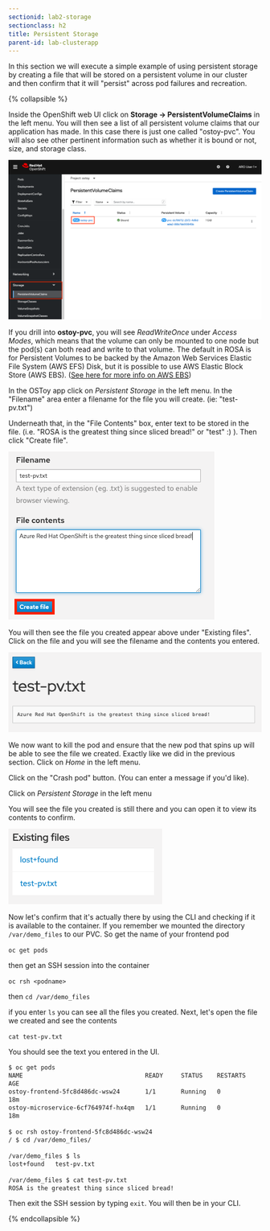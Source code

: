 ```yaml
---
sectionid: lab2-storage
sectionclass: h2
title: Persistent Storage
parent-id: lab-clusterapp
---
```


In this section we will execute a simple example of using persistent storage by creating a file that will be stored on a persistent volume in our cluster and then confirm that it will "persist" across pod failures and recreation.

{% collapsible %}

Inside the OpenShift web UI click on **Storage -> PersistentVolumeClaims** in the left menu. You will then see a list of all persistent volume claims that our application has made.  In this case there is just one called "ostoy-pvc".  You will also see other pertinent information such as whether it is bound or not, size, and storage class.

![StoragePVC](media/managedlab/17-1-ostoy-storagepvc.png)

If you drill into **ostoy-pvc**, you will see *ReadWriteOnce* under *Access Modes*, which means that the volume can only be mounted to one node but the pod(s) can both read and write to that volume.  The default in ROSA is for Persistent Volumes to be backed by the Amazon Web Services Elastic File System (AWS EFS) Disk, but it is possible to use AWS Elastic Block Store (AWS EBS).  ([See here for more info on AWS EBS](https://docs.openshift.com/container-platform/latest/storage/persistent_storage/persistent-storage-aws.html))

In the OSToy app click on *Persistent Storage* in the left menu.  In the "Filename" area enter a filename for the file you will create. (ie: "test-pv.txt")

Underneath that, in the "File Contents" box, enter text to be stored in the file. (i.e. "ROSA is the greatest thing since sliced bread!" or "test" :) ).  Then click "Create file".

![Create File](media/managedlab/17-2-ostoy-createfile.png)

You will then see the file you created appear above under "Existing files".  Click on the file and you will see the filename and the contents you entered.

![View File](media/managedlab/18-ostoy-viewfile.png)

We now want to kill the pod and ensure that the new pod that spins up will be able to see the file we created. Exactly like we did in the previous section. Click on *Home* in the left menu.

Click on the "Crash pod" button.  (You can enter a message if you'd like).

Click on *Persistent Storage* in the left menu

You will see the file you created is still there and you can open it to view its contents to confirm.

![Crash Message](media/managedlab/19-ostoy-existingfile.png)

Now let's confirm that it's actually there by using the CLI and checking if it is available to the container.  If you remember we mounted the directory `/var/demo_files` to our PVC.  So get the name of your frontend pod

`oc get pods`

then get an SSH session into the container

`oc rsh <podname>`

then `cd /var/demo_files`

if you enter `ls` you can see all the files you created.  Next, let's open the file we created and see the contents

`cat test-pv.txt`

You should see the text you entered in the UI.

```
$ oc get pods
NAME                                  READY     STATUS    RESTARTS   AGE
ostoy-frontend-5fc8d486dc-wsw24       1/1       Running   0          18m
ostoy-microservice-6cf764974f-hx4qm   1/1       Running   0          18m

$ oc rsh ostoy-frontend-5fc8d486dc-wsw24
/ $ cd /var/demo_files/

/var/demo_files $ ls
lost+found   test-pv.txt

/var/demo_files $ cat test-pv.txt 
ROSA is the greatest thing since sliced bread!
```

Then exit the SSH session by typing `exit`. You will then be in your CLI.

{% endcollapsible %}
